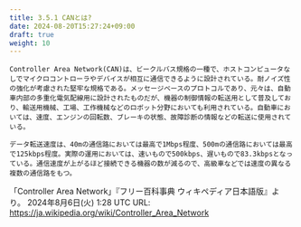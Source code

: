 ```yaml
---
title: 3.5.1 CANとは?
date: 2024-08-20T15:27:24+09:00
draft: true
weight: 10
---
```

```
Controller Area Network(CAN)は、ビークルバス規格の一種で、ホストコンピュータなしでマイクロコントローラやデバイスが相互に通信できるように設計されている。耐ノイズ性の強化が考慮された堅牢な規格である。メッセージベースのプロトコルであり、元々は、自動車内部の多重化電気配線用に設計されたものだが、機器の制御情報の転送用として普及しており、輸送用機械、工場、工作機械などのロボット分野においても利用されている。自動車においては、速度、エンジンの回転数、ブレーキの状態、故障診断の情報などの転送に使用されている。

データ転送速度は、40mの通信路においては最高で1Mbps程度、500mの通信路においては最高で125kbps程度。実際の運用においては、速いもので500kbps、遅いもので83.3kbpsとなっている。通信速度が上がるほど接続できる機器の数が減るので、高級車などでは速度の異なる複数の通信路をもつ。
```
「Controller Area Network」『フリー百科事典 ウィキペディア日本語版』より。
2024年8月6日(火) 1:28 UTC
URL: https://ja.wikipedia.org/wiki/Controller_Area_Network
